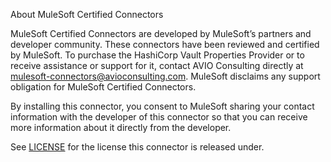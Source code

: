 About MuleSoft Certified Connectors

MuleSoft Certified Connectors are developed by MuleSoft’s partners and developer community. These connectors have been reviewed and certified by MuleSoft. To purchase the HashiCorp Vault Properties Provider or to receive assistance or support for it, contact AVIO Consulting directly at mulesoft-connectors@avioconsulting.com. MuleSoft disclaims any support obligation for MuleSoft Certified Connectors.

By installing this connector, you consent to MuleSoft sharing your contact information with the developer of this connector so that you can receive more information about it directly from the developer.

See [LICENSE](LICENSE) for the license this connector is released under.

